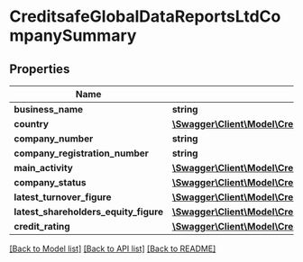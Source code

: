 # CreditsafeGlobalDataReportsLtdCompanySummary

## Properties
Name | Type | Description | Notes
------------ | ------------- | ------------- | -------------
**business_name** | **string** |  | [optional] 
**country** | [**\Swagger\Client\Model\CreditsafeGlobalDataCountryCode**](CreditsafeGlobalDataCountryCode.md) |  | [optional] 
**company_number** | **string** |  | [optional] 
**company_registration_number** | **string** |  | [optional] 
**main_activity** | [**\Swagger\Client\Model\CreditsafeGlobalDataCompanyActivityClassification**](CreditsafeGlobalDataCompanyActivityClassification.md) |  | [optional] 
**company_status** | [**\Swagger\Client\Model\CreditsafeGlobalDataReportsCompanyStatusDescription**](CreditsafeGlobalDataReportsCompanyStatusDescription.md) |  | [optional] 
**latest_turnover_figure** | [**\Swagger\Client\Model\CreditsafeGlobalDataReportsFinancialValue1SystemDecimal**](CreditsafeGlobalDataReportsFinancialValue1SystemDecimal.md) |  | [optional] 
**latest_shareholders_equity_figure** | [**\Swagger\Client\Model\CreditsafeGlobalDataReportsFinancialValue1SystemDecimal**](CreditsafeGlobalDataReportsFinancialValue1SystemDecimal.md) |  | [optional] 
**credit_rating** | [**\Swagger\Client\Model\CreditsafeGlobalDataReportsCreditRating**](CreditsafeGlobalDataReportsCreditRating.md) |  | [optional] 

[[Back to Model list]](../../README.md#documentation-for-models) [[Back to API list]](../../README.md#documentation-for-api-endpoints) [[Back to README]](../../README.md)

